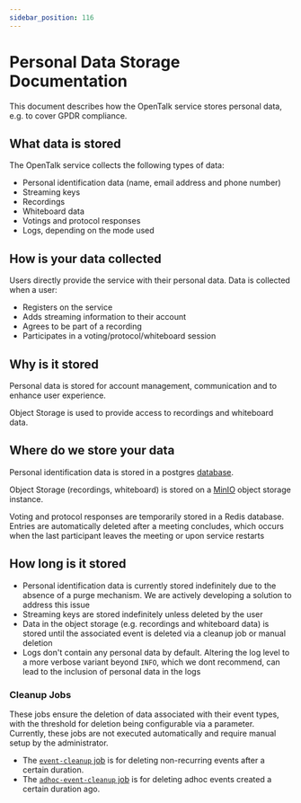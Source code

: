 ```yaml
---
sidebar_position: 116
---
```


# Personal Data Storage Documentation

This document describes how the OpenTalk service stores personal data, e.g. to cover GPDR compliance.

## What data is stored

The OpenTalk service collects the following types of data:

- Personal identification data (name, email address and phone number)
- Streaming keys
- Recordings
- Whiteboard data
- Votings and protocol responses
- Logs, depending on the mode used

## How is your data collected

Users directly provide the service with their personal data. Data is collected when a user:

- Registers on the service
- Adds streaming information to their account
- Agrees to be part of a recording
- Participates in a voting/protocol/whiteboard session

## Why is it stored

Personal data is stored for account management, communication and to enhance user experience.

Object Storage is used to provide access to recordings and whiteboard data.

## Where do we store your data

Personal identification data is stored in a postgres [database](database.md).

Object Storage (recordings, whiteboard) is stored on a [MinIO](minio.md) object storage instance.

Voting and protocol responses are temporarily stored in a Redis database. Entries are automatically deleted after a meeting concludes, which occurs when the last participant leaves the meeting or upon service restarts

## How long is it stored

- Personal identification data is currently stored indefinitely due to the absence of a purge mechanism. We are actively developing a solution to address this issue
- Streaming keys are stored indefinitely unless deleted by the user
- Data in the object storage (e.g. recordings and whiteboard data) is stored until the associated event is deleted via a cleanup job or manual deletion
- Logs don't contain any personal data by default. Altering the log level to a more verbose variant beyond `INFO`, which we dont recommend, can lead to the inclusion of personal data in the logs

### Cleanup Jobs

These jobs ensure the deletion of data associated with their event types, with the threshold for deletion being configurable via a parameter. Currently, these jobs are not executed automatically and require manual setup by the administrator.

- The [`event-cleanup` job](jobs.md#job-event-cleanup) is for deleting non-recurring events after a certain duration.
- The [`adhoc-event-cleanup` job](jobs.md#job-adhoc-event-cleanup) is for deleting adhoc events created a certain duration ago.
